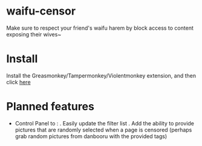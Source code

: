 # waifu-censor
Make sure to respect your friend's waifu harem by block access to content exposing their wives~

# Install 

Install the Greasmonkey/Tampermonkey/Violentmonkey extension, and then click [here](https://github.com/ashisukidesu/waifu-censor/raw/main/waifu-censor.user.js)

# Planned features

- Control Panel to : . Easily update the filter list
                     . Add the ability to provide pictures that are randomly selected when a page is censored (perhaps grab random pictures from danbooru with the provided tags)
